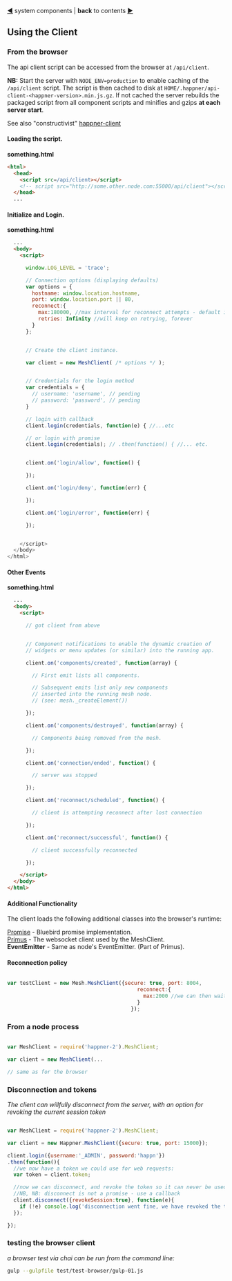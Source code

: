 [&#9664;](system.md) system components | __back__ to contents [&#9654;](https://github.com/happner/happner-2#documentation)

## Using the Client

### From the browser

The api client script can be accessed from the browser at `/api/client`.

__NB:__ Start the server with `NODE_ENV=production` to enable caching of the `/api/client` script. The script is then cached to disk at `HOME/.happner/api-client-<happner-version>.min.js.gz`. If not cached the server rebuilds the packaged script from all component scripts and minifies and gzips __at each server start__.

See also "constructivist" [happner-client](https://github.com/happner/happner-client)

#### Loading the script.

__something.html__
```html
<html>
  <head>
    <script src=/api/client></script>
    <!-- script src="http://some.other.node.com:55000/api/client"></script -->
  </head>
  ...
```

#### Initialize and Login.

__something.html__
```html
  ...
  <body>
    <script>

      window.LOG_LEVEL = 'trace';

      // Connection options (displaying defaults)
      var options = {
        hostname: window.location.hostname,
        port: window.location.port || 80,
        reconnect:{
          max:180000, //max interval for reconnect attempts - default is 3 minutes
          retries: Infinity //will keep on retrying, forever
        }
      };


      // Create the client instance.

      var client = new MeshClient( /* options */ );


      // Credentials for the login method
      var credentials = {
        // username: 'username', // pending
        // password: 'password', // pending
      }

      // login with callback
      client.login(credentials, function(e) { //...etc

      // or login with promise
      client.login(credentials); // .then(function() { //... etc.


      client.on('login/allow', function() {

      });

      client.on('login/deny', function(err) {

      });

      client.on('login/error', function(err) {

      });


    </script>
  </body>
</html>
```

#### Other Events

__something.html__
```html
  ...
  <body>
    <script>

      // got client from above


      // Component notifications to enable the dynamic creation of
      // widgets or menu updates (or similar) into the running app.

      client.on('components/created', function(array) {

        // First emit lists all components.

        // Subsequent emits list only new components
        // inserted into the running mesh node.
        // (see: mesh._createElement())

      });

      client.on('components/destroyed', function(array) {

        // Components being removed from the mesh.

      });

      client.on('connection/ended', function() {

        // server was stopped

      });

      client.on('reconnect/scheduled', function() {

        // client is attempting reconnect after lost connection

      });

      client.on('reconnect/successful', function() {

        // client successfully reconnected

      });

    </script>
  </body>
</html>
```


#### Additional Functionality

The client loads the following additional classes into the browser's runtime:

[Promise](https://github.com/petkaantonov/bluebird/blob/master/API.md) - Bluebird promise implementation.</br>
[Primus](https://github.com/primus/primus) - The websocket client used by the MeshClient.</br>
__EventEmitter__ - Same as node's EventEmitter. (Part of Primus).</br>


#### Reconnection policy
```javascript

var testClient = new Mesh.MeshClient({secure: true, port: 8004,
                                          reconnect:{
                                            max:2000 //we can then wait 10 seconds and should be able to reconnect before the next 10 seconds,
                                          }
                                        });

```

### From a node process

```javascript

var MeshClient = require('happner-2').MeshClient;

var client = new MeshClient(...

// same as for the browser

```

### Disconnection and tokens
*The client can willfully disconnect from the server, with an option for revoking the current session token*
```javascript

var MeshClient = require('happner-2').MeshClient;

var client = new Happner.MeshClient({secure: true, port: 15000});

client.login({username:'_ADMIN', password:'happn'})
.then(function(){
  //we now have a token we could use for web requests:
  var token = client.token;

  //now we can disconnect, and revoke the token so it can never be used again:
  //NB, NB: disconnect is not a promise - use a callback
  client.disconnect({revokeSession:true}, function(e){
    if (!e) console.log('disconnection went fine, we have revoked the token ' + token);
  });

});

```

### testing the browser client
*a browser test via chai can be run from the command line:*
```bash
gulp --gulpfile test/test-browser/gulp-01.js
```
